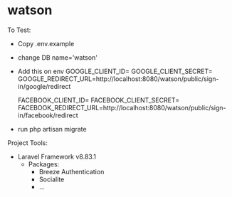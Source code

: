 # watson

To Test:
- Copy .env.example
- change DB name='watson'
- Add this on env
    GOOGLE_CLIENT_ID=
    GOOGLE_CLIENT_SECRET=
    GOOGLE_REDIRECT_URL=http://localhost:8080/watson/public/sign-in/google/redirect


    FACEBOOK_CLIENT_ID=
    FACEBOOK_CLIENT_SECRET=
    FACEBOOK_REDIRECT_URL=http://localhost:8080/watson/public/sign-in/facebook/redirect
- run php artisan migrate

Project Tools:
- Laravel Framework v8.83.1
  - Packages:
      - Breeze Authentication
      - Socialite
      -  ...
